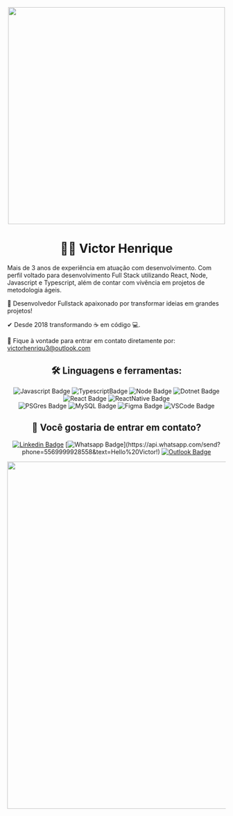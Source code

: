 <div align="center">
<img src="https://i.giphy.com/media/cE02lboc8JPO/giphy.webp" width="500">

# 👨‍💻 Victor Henrique

<div align="left">
 
Mais de 3 anos de experiência em atuação com desenvolvimento.
Com perfil voltado para desenvolvimento Full Stack utilizando React, Node, Javascript e Typescript, além de contar com vivência em projetos de metodologia ágeis.

🚀 Desenvolvedor Fullstack apaixonado por transformar ideias em grandes projetos!

✔ Desde 2018 transformando ☕ em código 💻.

📧 Fique à vontade para entrar em contato diretamente por: victorhenriqu3@outlook.com

 </div>

## 🛠 Linguagens e ferramentas:

![Javascript Badge](https://img.shields.io/badge/JavaScript-323330?style=for-the-badge&logo=javascript&logoColor=F7DF1E)
![TypescriptBadge](https://img.shields.io/badge/TypeScript-007ACC?style=for-the-badge&logo=typescript&logoColor=white)
![Node Badge](https://img.shields.io/badge/Node.js-339933?style=for-the-badge&logo=nodedotjs&logoColor=white)
![Dotnet Badge](https://img.shields.io/badge/.NET-512BD4?style=for-the-badge&logo=dotnet&logoColor=white)
![React Badge](https://img.shields.io/badge/React-20232A?style=for-the-badge&logo=react&logoColor=61DAFB)
![ReactNative Badge](https://img.shields.io/badge/React_Native-20232A?style=for-the-badge&logo=react&logoColor=61DAFB)<br>
![PSGres Badge](https://img.shields.io/badge/PostgreSQL-316192?style=for-the-badge&logo=postgresql&logoColor=white)
![MySQL Badge](https://img.shields.io/badge/MySQL-005C84?style=for-the-badge&logo=mysql&logoColor=white)
![Figma Badge](https://img.shields.io/badge/Figma-F24E1E?style=for-the-badge&logo=figma&logoColor=white)
![VSCode Badge](https://img.shields.io/badge/Visual_Studio_Code-0078D4?style=for-the-badge&logo=visual%20studio%20code&logoColor=white)

## 💬 Você gostaria de entrar em contato?

[![Linkedin Badge](https://img.shields.io/badge/LinkedIn-0077B5?style=for-the-badge&logo=linkedin&logoColor=whitelink=https://www.linkedin.com/in/victorhenriqu3/)](https://www.linkedin.com/in/victorhenriqu3/)
[![Whatsapp Badge](https://img.shields.io/badge/WhatsApp-25D366?style=for-the-badge&color=379a3d&logo=whatsapp&logoColor=white&link=https://api.whatsapp.com/send?phone=5569999928558&text=Hello%20Victor!)](https://api.whatsapp.com/send?phone=5569999928558&text=Hello%20Victor!)
[![Outlook Badge](https://img.shields.io/badge/Microsoft_Outlook-0078D4?style=for-the-badge&logo=microsoft-outlook&logoColor=white&link=mailto:victorhenriqu3@outlook.com)](mailto:victorhenriqu3@outlook.com)

 
<div align="center">
<img align="center" width="800" src="https://miro.medium.com/max/800/0*VV3Nmxgv3KX4sLhr.gif">
</div>
 
 </div>
